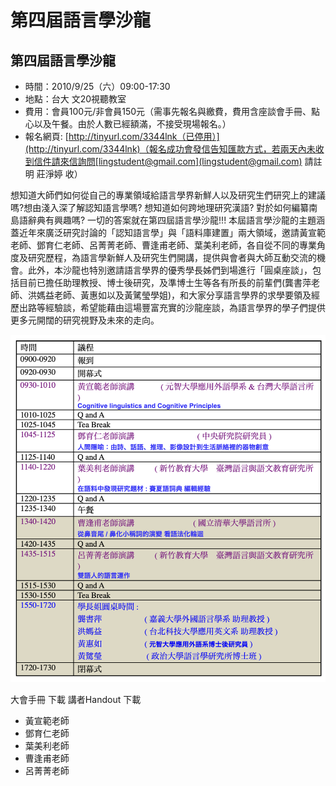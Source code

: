 # 第四屆語言學沙龍

## 第四屆語言學沙龍

- 時間：2010/9/25（六）09:00-17:30
- 地點：台大 文20視聽教室
- 費用：會員100元/非會員150元（需事先報名與繳費，費用含座談會手冊、點心以及午餐。由於人數已經額滿，不接受現場報名。）
- 報名網頁: [http://tinyurl.com/3344lnk（已停用）](http://tinyurl.com/3344lnk)（報名成功會發信告知匯款方式，若兩天內未收到信件請來信詢問[lingstudent@gmail.com](lingstudent@gmail.com) 請註明 莊淨婷 收）

想知道大師們如何從自己的專業領域給語言學界新鮮人以及研究生們研究上的建議嗎?想由淺入深了解認知語言學嗎? 想知道如何跨地理研究漢語? 對於如何編纂南島語辭典有興趣嗎? 一切的答案就在第四屆語言學沙龍!!!
本屆語言學沙龍的主題涵蓋近年來廣泛研究討論的「認知語言學」與「語料庫建置」兩大領域，邀請黃宣範老師、鄧育仁老師、呂菁菁老師、曹逢甫老師、葉美利老師，各自從不同的專業角度及研究歷程，為語言學新鮮人及研究生們開講，提供與會者與大師互動交流的機會。此外，本沙龍也特別邀請語言學界的優秀學長姊們到場進行「圓桌座談」，包括目前已擔任助理教授、博士後研究，及準博士生等各有所長的前輩們(龔書萍老師、洪媽益老師、黃惠如以及黃騭瑩學姐)，和大家分享語言學界的求學要領及經歷出路等經驗談，希望能藉由這場豐富充實的沙龍座談，為語言學界的學子們提供更多元開闊的研究視野及未來的走向。

![20100925](images/20100925.png)

大會手冊 下載
講者Handout 下載

- 黃宣範老師 
- 鄧育仁老師
- 葉美利老師
- 曹逢甫老師
- 呂菁菁老師